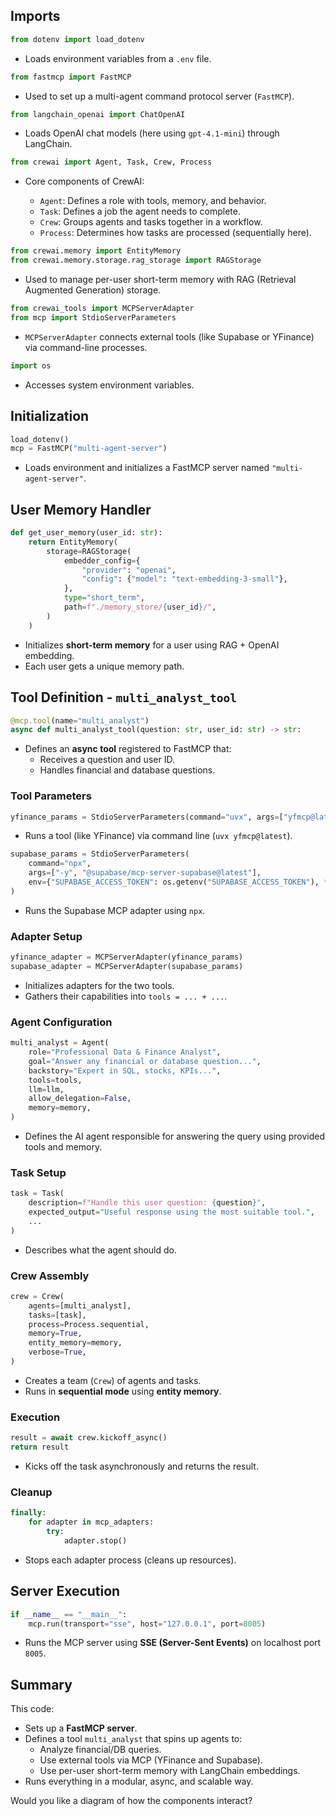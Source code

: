 ## Imports

```python
from dotenv import load_dotenv
```

* Loads environment variables from a `.env` file.

```python
from fastmcp import FastMCP
```

* Used to set up a multi-agent command protocol server (`FastMCP`).

```python
from langchain_openai import ChatOpenAI
```

* Loads OpenAI chat models (here using `gpt-4.1-mini`) through LangChain.

```python
from crewai import Agent, Task, Crew, Process
```

* Core components of CrewAI:

  * `Agent`: Defines a role with tools, memory, and behavior.
  * `Task`: Defines a job the agent needs to complete.
  * `Crew`: Groups agents and tasks together in a workflow.
  * `Process`: Determines how tasks are processed (sequentially here).

```python
from crewai.memory import EntityMemory
from crewai.memory.storage.rag_storage import RAGStorage
```

* Used to manage per-user short-term memory with RAG (Retrieval Augmented Generation) storage.

```python
from crewai_tools import MCPServerAdapter
from mcp import StdioServerParameters
```

* `MCPServerAdapter` connects external tools (like Supabase or YFinance) via command-line processes.

```python
import os
```

* Accesses system environment variables.

## Initialization

```python
load_dotenv()
mcp = FastMCP("multi-agent-server")
```

* Loads environment and initializes a FastMCP server named `"multi-agent-server"`.

## User Memory Handler

```python
def get_user_memory(user_id: str):
    return EntityMemory(
        storage=RAGStorage(
            embedder_config={
                "provider": "openai",
                "config": {"model": "text-embedding-3-small"},
            },
            type="short_term",
            path=f"./memory_store/{user_id}/",
        )
    )
```

* Initializes **short-term memory** for a user using RAG + OpenAI embedding.
* Each user gets a unique memory path.

## Tool Definition - `multi_analyst_tool`

```python
@mcp.tool(name="multi_analyst")
async def multi_analyst_tool(question: str, user_id: str) -> str:
```

* Defines an **async tool** registered to FastMCP that:
  * Receives a question and user ID.
  * Handles financial and database questions.

### Tool Parameters

```python
yfinance_params = StdioServerParameters(command="uvx", args=["yfmcp@latest"])
```

* Runs a tool (like YFinance) via command line (`uvx yfmcp@latest`).

```python
supabase_params = StdioServerParameters(
    command="npx",
    args=["-y", "@supabase/mcp-server-supabase@latest"],
    env={"SUPABASE_ACCESS_TOKEN": os.getenv("SUPABASE_ACCESS_TOKEN"), **os.environ},
)
```

* Runs the Supabase MCP adapter using `npx`.

### Adapter Setup

```python
yfinance_adapter = MCPServerAdapter(yfinance_params)
supabase_adapter = MCPServerAdapter(supabase_params)
```

* Initializes adapters for the two tools.
* Gathers their capabilities into `tools = ... + ...`.

### Agent Configuration

```python
multi_analyst = Agent(
    role="Professional Data & Finance Analyst",
    goal="Answer any financial or database question...",
    backstory="Expert in SQL, stocks, KPIs...",
    tools=tools,
    llm=llm,
    allow_delegation=False,
    memory=memory,
)
```

* Defines the AI agent responsible for answering the query using provided tools and memory.

### Task Setup

```python
task = Task(
    description=f"Handle this user question: {question}",
    expected_output="Useful response using the most suitable tool.",
    ...
)
```

* Describes what the agent should do.

### Crew Assembly

```python
crew = Crew(
    agents=[multi_analyst],
    tasks=[task],
    process=Process.sequential,
    memory=True,
    entity_memory=memory,
    verbose=True,
)
```

* Creates a team (`Crew`) of agents and tasks.
* Runs in **sequential mode** using **entity memory**.

### Execution

```python
result = await crew.kickoff_async()
return result
```

* Kicks off the task asynchronously and returns the result.

### Cleanup
```python
finally:
    for adapter in mcp_adapters:
        try:
            adapter.stop()
```

* Stops each adapter process (cleans up resources).

## Server Execution
```python
if __name__ == "__main__":
    mcp.run(transport="sse", host="127.0.0.1", port=8005)
```

* Runs the MCP server using **SSE (Server-Sent Events)** on localhost port `8005`.

## Summary
This code:
* Sets up a **FastMCP server**.
* Defines a tool `multi_analyst` that spins up agents to:
  * Analyze financial/DB queries.
  * Use external tools via MCP (YFinance and Supabase).
  * Use per-user short-term memory with LangChain embeddings.
* Runs everything in a modular, async, and scalable way.

Would you like a diagram of how the components interact?